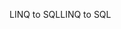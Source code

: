 <span data-ttu-id="cdb28-101">LINQ to SQL</span><span class="sxs-lookup"><span data-stu-id="cdb28-101">LINQ to SQL</span></span>